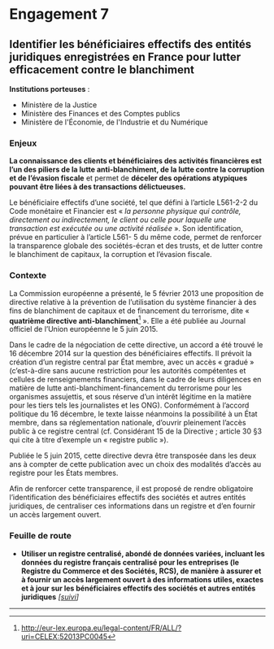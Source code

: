 # Engagement 7

## Identifier les bénéficiaires effectifs des entités juridiques enregistrées en France pour lutter efficacement contre le blanchiment

**Institutions porteuses** :
-  Ministère de la Justice
-  Ministère des Finances et des Comptes publics
-  Ministère de l'Économie, de l'Industrie et du Numérique

### Enjeux

**La connaissance des clients et bénéficiaires des activités financières est l’un des piliers de la
lutte anti-blanchiment, de la lutte contre la corruption et de l’évasion fiscale** et permet de
**déceler des opérations atypiques pouvant être liées à des transactions délictueuses.**

Le bénéficiaire effectifs d’une société, tel que défini à l’article L561-2-2 du Code monétaire et
Financier est « _la personne physique qui contrôle, directement ou indirectement, le client ou
celle pour laquelle une transaction est exécutée ou une activité réalisée_ ». Son identification,
prévue en particulier à l’article L561- 5 du même code, permet de renforcer la transparence
globale des sociétés-écran et des trusts, et de lutter contre le blanchiment de capitaux, la
corruption et l’évasion fiscale.

### Contexte

La Commission européenne a présenté, le 5 février 2013 une proposition de directive relative
à la prévention de l’utilisation du système financier à des fins de blanchiment de capitaux et
de financement du terrorisme, dite « **quatrième directive anti-blanchiment**[^1] ». Elle a été
publiée au Journal officiel de l’Union européenne le 5 juin 2015.

Dans le cadre de la négociation de cette directive, un accord a été trouvé le 16 décembre
2014 sur la question des bénéficiaires effectifs. Il prévoit la création d’un registre central par
État membre, avec un accès « gradué » (c’est-à-dire sans aucune restriction pour les
autorités compétentes et cellules de renseignements financiers, dans le cadre de leurs
diligences en matière de lutte anti-blanchiment-financement du terrorisme pour les
organismes assujettis, et sous réserve d’un intérêt légitime en la matière pour les tiers tels les
journalistes et les ONG). Conformément à l’accord politique du 16 décembre, le texte laisse
néanmoins la possibilité à un État membre, dans sa réglementation nationale, d’ouvrir
pleinement l’accès public à ce registre central (cf. Considérant 15 de la Directive ; article 30
§3 qui cite à titre d’exemple un « registre public »).

Publiée le 5 juin 2015, cette directive devra être transposée dans les deux ans à compter de
cette publication avec un choix des modalités d’accès au registre pour les États membres.

Afin de renforcer cette transparence, il est proposé de rendre obligatoire l’identification des
bénéficiaires effectifs des sociétés et autres entités juridiques, de centraliser ces informations
dans un registre et d’en fournir un accès largement ouvert.

### Feuille de route

- **Utiliser un registre centralisé, abondé de données variées, incluant les données du
registre français centralisé pour les entreprises (le Registre du Commerce et des Sociétés,
RCS), de manière à assurer et à fournir un accès largement ouvert à des informations
utiles, exactes et à jour sur les bénéficiaires effectifs des sociétés et autres entités
juridiques**
      _[[suivi](https://git.framasoft.org/etalab/suivi/issues/127)]_

----

[^1]: http://eur-lex.europa.eu/legal-content/FR/ALL/?uri=CELEX:52013PC0045